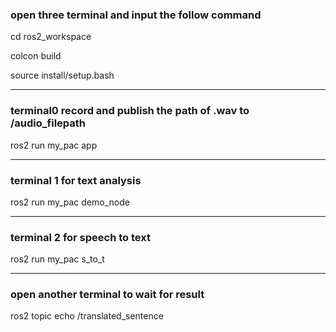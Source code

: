 ### open three terminal and input the follow command

cd ros2_workspace

colcon build

source install/setup.bash
___
### terminal0 record and publish the path of .wav to /audio_filepath

ros2 run my_pac app
___
### terminal 1 for text analysis

ros2 run my_pac demo_node
___
### terminal 2 for speech to text


ros2 run my_pac s_to_t
___
### open another terminal to wait for result

ros2 topic echo /translated_sentence
